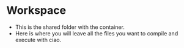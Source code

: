# Workspace

* This is the shared folder with the container.
* Here is where you will leave all the files you want to compile and execute with ciao.
